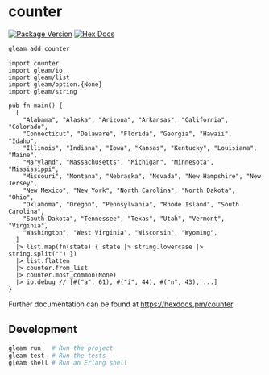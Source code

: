 # counter

[![Package Version](https://img.shields.io/hexpm/v/counter)](https://hex.pm/packages/counter)
[![Hex Docs](https://img.shields.io/badge/hex-docs-ffaff3)](https://hexdocs.pm/counter/)

```sh
gleam add counter
```
```gleam
import counter
import gleam/io
import gleam/list
import gleam/option.{None}
import gleam/string

pub fn main() {
  [
    "Alabama", "Alaska", "Arizona", "Arkansas", "California", "Colorado",
    "Connecticut", "Delaware", "Florida", "Georgia", "Hawaii", "Idaho",
    "Illinois", "Indiana", "Iowa", "Kansas", "Kentucky", "Louisiana", "Maine",
    "Maryland", "Massachusetts", "Michigan", "Minnesota", "Mississippi",
    "Missouri", "Montana", "Nebraska", "Nevada", "New Hampshire", "New Jersey",
    "New Mexico", "New York", "North Carolina", "North Dakota", "Ohio",
    "Oklahoma", "Oregon", "Pennsylvania", "Rhode Island", "South Carolina",
    "South Dakota", "Tennessee", "Texas", "Utah", "Vermont", "Virginia",
    "Washington", "West Virginia", "Wisconsin", "Wyoming",
  ]
  |> list.map(fn(state) { state |> string.lowercase |> string.split("") })
  |> list.flatten
  |> counter.from_list
  |> counter.most_common(None)
  |> io.debug // [#("a", 61), #("i", 44), #("n", 43), ...]
}
```

Further documentation can be found at <https://hexdocs.pm/counter>.

## Development

```sh
gleam run   # Run the project
gleam test  # Run the tests
gleam shell # Run an Erlang shell
```
